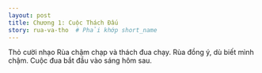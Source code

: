 ```yaml
---
layout: post
title: Chương 1: Cuộc Thách Đấu
story: rua-va-tho  # Phải khớp short_name
---
```


Thỏ cười nhạo Rùa chậm chạp và thách đua chạy. Rùa đồng ý, dù biết mình chậm. Cuộc đua bắt đầu vào sáng hôm sau.
